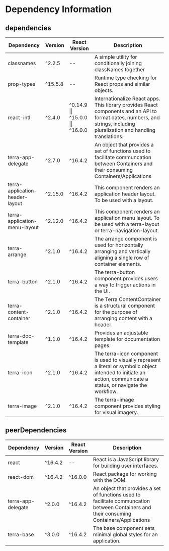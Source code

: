 # Dependency Information

## dependencies
| Dependency | Version | React Version | Description |
|-|-|-|-|
| classnames | ^2.2.5 | -- | A simple utility for conditionally joining classNames together |
| prop-types | ^15.5.8 | -- | Runtime type checking for React props and similar objects. |
| react-intl | ^2.4.0 | ^0.14.9 \|\| ^15.0.0 \|\| ^16.0.0 | Internationalize React apps. This library provides React components and an API to format dates, numbers, and strings, including pluralization and handling translations. |
| terra-app-delegate | ^2.7.0 | ^16.4.2 | An object that provides a set of functions used to facilitate communcation between Containers and their consuming Containers/Applications |
| terra-application-header-layout | ^2.15.0 | ^16.4.2 | This component renders an application header layout. To be used with a layout. |
| terra-application-menu-layout | ^2.12.0 | ^16.4.2 | This component renders an application menu layout. To be used with a terra-layout or terra-navigation-layout. |
| terra-arrange | ^2.1.0 | ^16.4.2 | The arrange component is used for horizontally arranging and vertically aligning a single row of container elements. |
| terra-button | ^2.1.0 | ^16.4.2 | The terra-button component provides users a way to trigger actions in the UI. |
| terra-content-container | ^2.1.0 | ^16.4.2 | The Terra ContentContainer is a structural component for the purpose of arranging content with a header. |
| terra-doc-template | ^1.1.0 | ^16.4.2 | Provides an adjustable template for documentation pages. |
| terra-icon | ^2.1.0 | ^16.4.2 | The terra-icon component is used to visually represent a literal or symbolic object intended to initiate an action, communicate a status, or navigate the workflow. |
| terra-image | ^2.1.0 | ^16.4.2 | The terra-image component provides styling for visual imagery. |

## peerDependencies
| Dependency | Version | React Version | Description |
|-|-|-|-|
| react | ^16.4.2 | -- | React is a JavaScript library for building user interfaces. |
| react-dom | ^16.4.2 | ^16.0.0 | React package for working with the DOM. |
| terra-app-delegate | ^2.0.0 | ^16.4.2 | An object that provides a set of functions used to facilitate communcation between Containers and their consuming Containers/Applications |
| terra-base | ^3.0.0 | ^16.4.2 | The base component sets minimal global styles for an application. |
